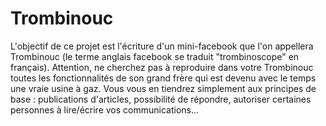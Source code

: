# Trombinouc
L'objectif de ce projet est l'écriture d'un mini-facebook que l'on appellera Trombinouc (le terme anglais facebook se traduit "trombinoscope" en français). Attention, ne cherchez pas à reproduire dans votre Trombinouc toutes les fonctionnalités de son grand frère qui est devenu avec le temps une vraie usine à gaz. Vous vous en tiendrez simplement aux principes de base : publications d'articles, possibilité de répondre, autoriser certaines personnes à lire/écrire vos communications…

